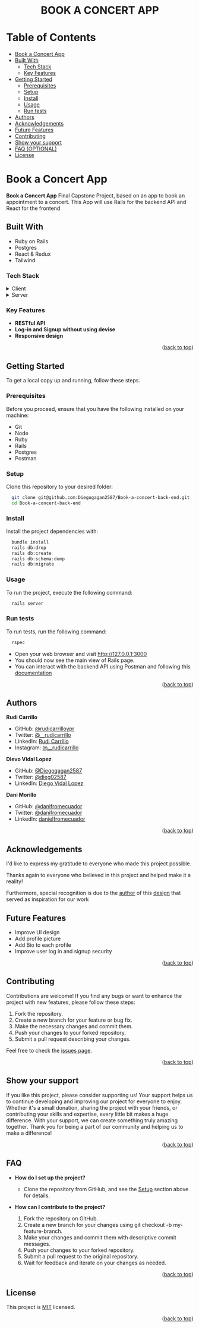 <a name="readme-top"></a>

<div align="center">

# BOOK A CONCERT APP


</div>

<!-- TABLE OF CONTENTS -->

# Table of Contents

- [Book a Concert App](#--book-a-concert-)
- [Built With ](#-built-with-)
   - [Tech Stack ](#tech-stack-)
    - [Key Features ](#key-features-)
- [Getting Started ](#-getting-started-)
   - [Prerequisites](#prerequisites)
    - [Setup](#setup)
    - [Install](#install)
    - [Usage](#usage)
    - [Run tests](#run-tests)
- [Authors ](#-authors-)
- [Acknowledgements ](#-acknowledgements-)
- [Future Features](#-future-features)
- [Contributing](#-contributing-)
- [Show your support ](#️-show-your-support-)
- [FAQ (OPTIONAL) ](#-faq-optional-)
- [License ](#-license-)


<!-- PROJECT DESCRIPTION -->

# Book a Concert App <a name="--book-a-concert-"></a>

**Book a Concert App** Final Capstone Project, based on an app to book an appointment to a concert. This App will use Rails for the backend API and React for the frontend

## Built With <a name="built-with"></a>
- Ruby on Rails
- Postgres
- React & Redux
- Tailwind

### Tech Stack <a name="tech-stack"></a>

<details>
  <summary>Client</summary>
  <ul>
    <li><a href="#">React</a></li>
  </ul>
</details>

<details>
  <summary>Server</summary>
  <ul>
    <li><a href="#">Rails</a></li>
  </ul>
</details>


<!-- Features -->

### Key Features <a name="key-features"></a>
- **RESTful API**
- **Log-in and Signup without using devise**
- **Responsive design**


<p align="right">(<a href="#readme-top">back to top</a>)</p>


<!-- GETTING STARTED -->

## Getting Started <a name="getting-started"></a>
To get a local copy up and running, follow these steps.

### Prerequisites
Before you proceed, ensure that you have the following installed on your machine:
- Git
- Node
- Ruby
- Rails
- Postgres
- Postman

### Setup
Clone this repository to your desired folder:

```sh
  git clone git@github.com:Diegogagan2587/Book-a-concert-back-end.git
  cd Book-a-concert-back-end
```

### Install

Install the project dependencies with:

```sh
  bundle install
  rails db:drop
  rails db:create
  rails db:schema:dump
  rails db:migrate
```

### Usage

To run the project, execute the following command:

```sh 
  rails server
```

### Run tests

To run tests, run the following command:
```sh
  rspec
```
- Open your web browser and visit http://127.0.0.1:3000
- You should now see the main view of Rails page.
- You can interact with the backend API using Postman and following this [documentation](https://documenter.getpostman.com/view/31013872/2s9YXk3Lv4)


<p align="right">(<a href="#readme-top">back to top</a>)</p>

<!-- AUTHORS -->

## Authors <a name="authors"></a>

**Rudi Carrillo**

- GitHub: [@rudicarrilloypr](https://github.com/rudicarrilloypr)
- Twitter: [@__rudicarrillo](https://twitter.com/__rudicarrillo)
- LinkedIn: [Rudi Carrillo](https://www.linkedin.com/in/rudi-carrillo/)
- Instagram: [@__rudicarrillo](https://www.instagram.com/_rudicarrillo/)

**Dievo Vidal Lopez**

- GitHub: [@Diegogagan2587](https://github.com/Diegogagan2587)
- Twitter: [@dieg02587](https://twitter.com/dieg02587)
- LinkedIn: [Diego Vidal Lopez](https://www.linkedin.com/in/diego-vidal2587/)

**Dani Morillo**

- GitHub: [@danifromecuador](https://github.com/danifromecuador)
- Twitter: [@danifromecuador](https://twitter.com/danimorilloc)
- LinkedIn: [danielfromecuador](https://www.linkedin.com/in/danimorilloc)

<p align="right">(<a href="#readme-top">back to top</a>)</p>

## Acknowledgements <a name="acknowledgements"></a>

I'd like to express my gratitude to everyone who made this project possible.

Thanks again to everyone who believed in this project and helped make it a reality!

Furthermore, special recognition is due to the [author](https://www.behance.net/muratk) of this [design](https://www.behance.net/gallery/26425031/Vespa-Responsive-Redesign) that served as inspiration for our work


<!--- Future Features ---->

## <a href="#future-features"></a>Future Features
- Improve UI design
- Add profile picture
- Add Bio to each profile
- Improve user log in and signup security
<p align="right">(<a href="#readme-top">back to top</a>)</p>


<!-- CONTRIBUTING -->

## Contributing <a name="contributing"></a>

Contributions are welcome! If you find any bugs or want to enhance the project with new features, please follow these steps:

1. Fork the repository.
2. Create a new branch for your feature or bug fix.
3. Make the necessary changes and commit them.
4. Push your changes to your forked repository.
5. Submit a pull request describing your changes.

Feel free to check the [issues page](../../issues/).

<p align="right">(<a href="#readme-top">back to top</a>)</p>

<!-- SUPPORT -->

## Show your support <a name="support"></a>

If you like this project, please consider supporting us! Your support helps us to continue developing and improving our project for everyone to enjoy. Whether it's a small donation, sharing the project with your friends, or contributing your skills and expertise, every little bit makes a huge difference. With your support, we can create something truly amazing together. Thank you for being a part of our community and helping us to make a difference!

<p align="right">(<a href="#readme-top">back to top</a>)</p>

<!-- FAQ -->

## FAQ <a name="faq"></a>
- **How do I set up the project?**

  - Clone the repository from GitHub, and see the [Setup](#setup) section above for details.

- **How can I contribute to the project?**

  1. Fork the repository on GitHub.
  2. Create a new branch for your changes using git checkout -b my-feature-branch.
  3. Make your changes and commit them with descriptive commit messages.
  4. Push your changes to your forked repository.
  5. Submit a pull request to the original repository.
  6. Wait for feedback and iterate on your changes as needed.

<p align="right">(<a href="#readme-top">back to top</a>)</p>

<!-- LICENSE -->

## License <a name="license"></a>

This project is [MIT](./MIT.md) licensed.

<p align="right">(<a href="#readme-top">back to top</a>)</p>